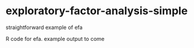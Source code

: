 # exploratory-factor-analysis-simple
straightforward example of efa


R code for efa. example output to come
